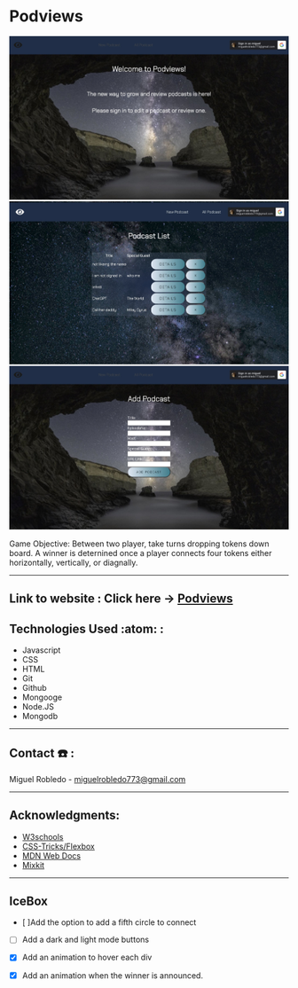 # Podviews

![Alt text](./assets/podcast-home.jpg)
![Alt text](./assets/podcast-list.jpg)
![Alt text](./assets/podcast-edit.jpg)



Game Objective: Between two player, take turns dropping tokens down board. A winner is deternined once a player connects four tokens either horizontally, vertically, or diagnally.

---

Link to website  : Click here -> [Podviews](https://podviews.fly.dev/)
-- 
## Technologies Used :atom: :
+ Javascript 
+ CSS 
+ HTML
+ Git
+ Github
+ Mongooge
+ Node.JS
+ Mongodb
---



## Contact :telephone: :

Miguel Robledo - miguelrobledo773@gmail.com

---

## Acknowledgments:
* [W3schools](https://www.w3schools.com)
* [CSS-Tricks/Flexbox](https://css-tricks.com/snippets/css/a-guide-to-flexbox/)
* [MDN Web Docs](https://developer.mozilla.org/en-US/)
* [Mixkit](https://mixkit.co/free-sound-effects/win/)
---

## IceBox
- [ ]Add the option to add a fifth circle to connect
- [ ] Add a dark and light mode buttons
- [x] Add an animation to hover each div
- [x] Add an animation when the winner is announced. 




